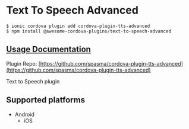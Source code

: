 # Text To Speech Advanced

```text
$ ionic cordova plugin add cordova-plugin-tts-advanced
$ npm install @awesome-cordova-plugins/text-to-speech-advanced
```

## [Usage Documentation](https://danielsogl.gitbook.io/awesome-cordova-plugins/plugins/text-to-speech-advanced/)

Plugin Repo: [https://github.com/spasma/cordova-plugin-tts-advanced](https://github.com/spasma/cordova-plugin-tts-advanced)

Text to Speech plugin

## Supported platforms

* Android
  * iOS

